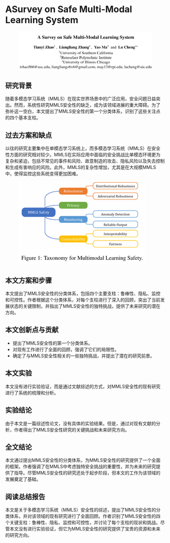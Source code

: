 # ASurvey on Safe Multi-Modal Learning System

<figure><img src="../.gitbook/assets/image (67).png" alt=""><figcaption></figcaption></figure>

## 研究背景

随着多模态学习系统（MMLS）在现实世界场景中的广泛应用，安全问题日益突出。然而，系统性研究MMLS安全性的缺乏，成为该领域进展的重大障碍。为了弥补这一空白，本文提出了MMLS安全性的第一个分类体系，识别了这些关注点的四个基本支柱。

## 过去方案和缺点

以往的研究主要集中在单模态学习系统上，而多模态学习系统（MMLS）在安全性方面的研究相对较少。MMLS在实际应用中面临的安全挑战比单模态环境更为复杂和紧迫，包括不常见的事件和风险、故意制造的攻击、隐私风险以及失去控制和生成有害响应的风险。此外，MMLS的复杂性增加，尤其是在大规模MMLS中，使得监控这些系统变得更加困难。

<figure><img src="../.gitbook/assets/image (68).png" alt=""><figcaption></figcaption></figure>

## 本文方案和步骤

本文提出了MMLS安全性的分类体系，包括四个主要支柱：鲁棒性、隐私、监控和可控性。作者根据这个分类体系，对每个支柱进行了深入的回顾，突出了当前发展状态的关键限制，并指出了MMLS安全性的独特挑战，提供了未来研究的潜在方向。

## 本文创新点与贡献

* 提出了MMLS安全性的第一个分类体系。
* 对现有工作进行了全面的回顾，强调了它们的局限性。
* 确定了与MMLS安全性相关的一些独特挑战，并提出了潜在的研究前景。

## 本文实验

本文没有进行实验验证，而是通过文献综述的方式，对MMLS安全性的现有研究进行了系统的梳理和分析。

## 实验结论

由于本文是一篇综述性论文，没有具体的实验结果。但是，通过对现有文献的分析，作者得出了MMLS安全性研究的关键挑战和未来研究方向。

## 全文结论

本文通过提出MMLS安全性的分类体系，为MMLS安全性的研究提供了一个全面的框架。作者强调了在MMLS中考虑独特安全挑战的重要性，并为未来的研究提供了指导。尽管MMLS安全性的研究还处于起步阶段，但本文的工作为该领域的发展奠定了基础。

## 阅读总结报告

本文是关于多模态学习系统（MMLS）安全性的综述，提出了MMLS安全性的分类体系，并对该领域的现有研究进行了全面回顾。作者识别了MMLS安全性的四个关键支柱：鲁棒性、隐私、监控和可控性，并讨论了每个支柱的现状和挑战。尽管本文没有进行实验验证，但它为MMLS安全性的研究提供了宝贵的资源和未来的研究方向。
